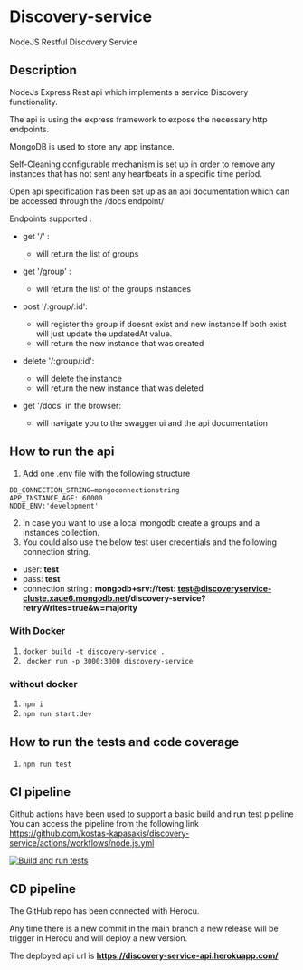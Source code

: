 # Discovery-service

NodeJS Restful Discovery Service

## Description

NodeJs Express Rest api which implements a service Discovery functionality.

The api is using the express framework to expose the necessary http endpoints.

MongoDB is used to store any app instance.

Self-Cleaning configurable mechanism is set up in order to remove any instances that has not sent any heartbeats in a
specific time period.

Open api specification has been set up as an api documentation which can be accessed through the /docs endpoint/

Endpoints supported :

- get '/' :
    - will return the list of groups


- get '/group' :
    - will return the list of the groups instances


- post '/:group/:id':

  - will register the group if doesnt exist and new instance.If both exist will just update the updatedAt value.
  - will return the new instance that was created
- delete '/:group/:id':

  - will delete the instance
  - will return the new instance that was deleted

- get '/docs' in the browser:
  - will navigate you to the swagger ui and the api documentation

## How to run the api

1) Add one .env file with the following structure

```
DB_CONNECTION_STRING=mongoconnectionstring
APP_INSTANCE_AGE: 60000
NODE_ENV:'development'
```

2) In case you want to use a local mongodb create a groups and a instances collection.
3) You could also use the below test user credentials and the following connection string.

- user: **test**
- pass: **test**
- connection string : **mongodb+srv://test:
  test@discoveryservice-cluste.xaue6.mongodb.net/discovery-service?retryWrites=true&w=majority**

### With Docker

1) ``docker build -t discovery-service .``
2) `` docker run -p 3000:3000 discovery-service``

### without docker

1) ``npm i``
2) ``npm run start:dev``

## How to run the tests and code coverage

1) ``npm run test``

## CI pipeline

Github actions have been used to support a basic build and run test pipeline You can access the pipeline from the
following link https://github.com/kostas-kapasakis/discovery-service/actions/workflows/node.js.yml

[![Build and run tests](https://github.com/kostas-kapasakis/discovery-service/actions/workflows/node.js.yml/badge.svg)](https://github.com/kostas-kapasakis/discovery-service/actions/workflows/node.js.yml)

## CD pipeline

The GitHub repo has been connected with Herocu.

Any time there is a new commit in the main branch a new release will be trigger in Herocu and will deploy a new version.

The deployed api url is **https://discovery-service-api.herokuapp.com/**
